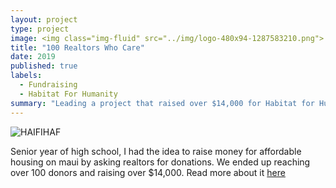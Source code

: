 ```yaml
---
layout: project
type: project
image: <img class="img-fluid" src="../img/logo-480x94-1287583210.png">
title: "100 Realtors Who Care"
date: 2019
published: true
labels:
  - Fundraising
  - Habitat For Humanity
summary: "Leading a project that raised over $14,000 for Habitat for Humanity Maui"
---
```


![HAIFIHAF](https://github.com/WPKepler/wpkepler.github.io/assets/36553948/0b9b967c-ce3b-4033-8d17-b3585c8f6115)

Senior year of high school, I had the idea to raise money for affordable housing on maui by asking realtors for donations. We ended up reaching over 100 donors and raising over $14,000. Read more about it [here](https://mauinow.com/2020/01/14/maui-students-100-realtors-who-care-program-reaches-95-donors/)

